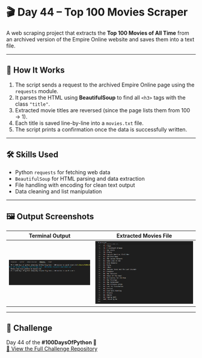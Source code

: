 # 🎬 Day 44 – Top 100 Movies Scraper

A web scraping project that extracts the **Top 100 Movies of All Time** from an archived version of the Empire Online website and saves them into a text file.

---

## 🚀 How It Works
1. The script sends a request to the archived Empire Online page using the `requests` module.  
2. It parses the HTML using **BeautifulSoup** to find all `<h3>` tags with the class `"title"`.  
3. Extracted movie titles are reversed (since the page lists them from 100 → 1).  
4. Each title is saved line-by-line into a `movies.txt` file.  
5. The script prints a confirmation once the data is successfully written.

---

## 🛠 Skills Used
- Python `requests` for fetching web data  
- `BeautifulSoup` for HTML parsing and data extraction  
- File handling with encoding for clean text output  
- Data cleaning and list manipulation

---

## 🖼 Output Screenshots
| Terminal Output | Extracted Movies File |
|:----------------:|:--------------------:|
| ![Terminal Output](images/terminal_output.png) | ![Movies Preview](images/movies_preview.png) |

---

## 📅 Challenge
Day 44 of the **#100DaysOfPython 🐍**  
[🔗 View the Full Challenge Repository](https://github.com/chiragdhawan07/100-days-of-python)
